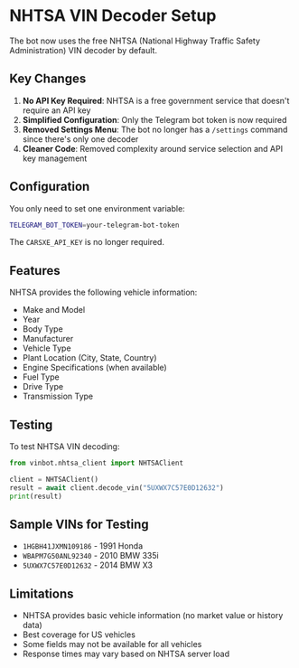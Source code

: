 # NHTSA VIN Decoder Setup

The bot now uses the free NHTSA (National Highway Traffic Safety Administration) VIN decoder by default.

## Key Changes

1. **No API Key Required**: NHTSA is a free government service that doesn't require an API key
2. **Simplified Configuration**: Only the Telegram bot token is now required
3. **Removed Settings Menu**: The bot no longer has a `/settings` command since there's only one decoder
4. **Cleaner Code**: Removed complexity around service selection and API key management

## Configuration

You only need to set one environment variable:

```bash
TELEGRAM_BOT_TOKEN=your-telegram-bot-token
```

The `CARSXE_API_KEY` is no longer required.

## Features

NHTSA provides the following vehicle information:
- Make and Model
- Year
- Body Type
- Manufacturer
- Vehicle Type
- Plant Location (City, State, Country)
- Engine Specifications (when available)
- Fuel Type
- Drive Type
- Transmission Type

## Testing

To test NHTSA VIN decoding:

```python
from vinbot.nhtsa_client import NHTSAClient

client = NHTSAClient()
result = await client.decode_vin("5UXWX7C57E0D12632")
print(result)
```

## Sample VINs for Testing

- `1HGBH41JXMN109186` - 1991 Honda
- `WBAPM7G50ANL92340` - 2010 BMW 335i
- `5UXWX7C57E0D12632` - 2014 BMW X3

## Limitations

- NHTSA provides basic vehicle information (no market value or history data)
- Best coverage for US vehicles
- Some fields may not be available for all vehicles
- Response times may vary based on NHTSA server load